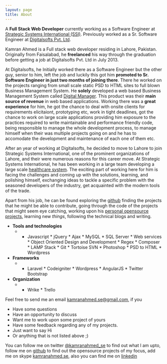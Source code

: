 ```yaml
---
layout: page
title: About
---
```


A **Full Stack Web Developer** currently working as a Software Engineer at [Strategic Systems International (SSI)](http://ssidecisions.com). Previously worked as a Sr. Software Engineer at [Digitalsofts Pvt. Ltd](http://digitalsofts.com).

Kamran Ahmed is a Full stack web developer residing in Lahore, Pakistan. Originally from Faisalabad, he **freelanced** his way through the graduation before getting a job at Digitalsofts Pvt. Ltd in July 2013. 

At Digitalsofts, he Initially worked there as a Software Engineer but the other guy, senior to him, left the job and luckily this got him **promoted to Sr. Software Engineer in just two months of joining there**. There he worked on the projects ranging from small scale static PSD to HTML sites to full blown Business Management System. He **solely** developed a web based Business Management System called [Digital Manager](http://digitalmanager.pk/). This product was their **main source of revenue** in web based applications. Working there was a **great experience** for him, he got the chance to deal with onsite clients for requirements elicitaiont, prototyping etc, work in tight deadlines, got the chance to work on large scale applications providing him exposure to the practices required to write maintainable and performance friendly code, being responsible to manage the whole development process, to manage himself when their was multiple projects going on and he has to accomodate the development and maintenance of each one of them etc.

After an year of working at Digitalsofts, he decided to move to Lahore to join Strategic Systems International, one of the prominent organizations of Lahore, and their were numerous reasons for this career move. At Strategic Systems International, he has been working in a large team developing a large scale [healthcare system](http://hbinsights.com). The exciting part of working here for him is facing the challenges and coming up with the solutions, learning, and polishing himself, exchanging ideas to tackle a specific problem with the seasoned developers of the industry, get acquainted with the modern tools of the trade.

Apart from his job, he can be found exploring the [github](http://github.com/) finding the projects that he might be able to contribute, going through the code of the projects that might seem eye catching, working upon his [personal opensource projects](http://github.com/kamranahmedse), learning new *things*, following the technical blogs and writing.

- **Tools and technologies** 
  * * Javascript * jQuery * Ajax * MySQL * SQL Server * Web services * Object Oriented Design and Development * Regex * Composer * LAMP Stack * Git * Tortoise SVN * Photoshop * PSD to HTML * Wordpress
- **Frameworks** 
  * * Laravel * Codeigniter * Wordpress * AngularJS * Twitter Bootstrap
- **Organization**  
  * * Wrike * Trello

Feel free to send me an email <a href="mailto:kamranahmed.se@gmail.com">kamranahmed.se@gmail.com</a>, if you 

* Have some questions
* Have an opportunity to discuss
* Want me to work upon some project of yours
* Have some feedback regarding any of my projects.
* Just want to say Hi
* Or anything that is not listed above ;)

You can follow me on twitter [@kamranahmed_se](http://twitter.com/kamranahmed_se) to find out what I am upto, follow me on [github](http://github.com/kamranahmedse) to find out the opensource projects of my focus, add me on skype [kamranahmed.se](skype:add?kamranahmed.se), also you can find me on [linkedin](http://linkedin.com/in/kaamranahmed)